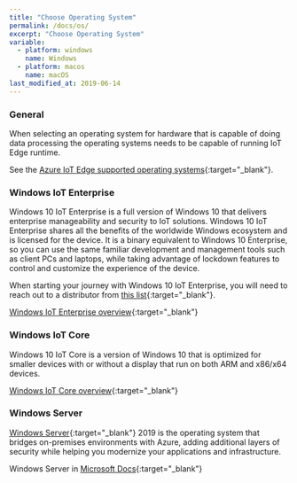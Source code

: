 ```yaml
---
title: "Choose Operating System"
permalink: /docs/os/
excerpt: "Choose Operating System"
variable:
  - platform: windows
    name: Windows
  - platform: macos
    name: macOS
last_modified_at: 2019-06-14
---
```


### General

When selecting an operating system for hardware that is capable of doing data processing the operating systems needs to be capable of running IoT Edge runtime.

See the [Azure IoT Edge supported operating systems](https://docs.microsoft.com/en-us/azure/iot-edge/support){:target="_blank"}. 

### Windows IoT Enterprise

Windows 10 IoT Enterprise is a full version of Windows 10 that delivers enterprise manageability and security to IoT solutions. Windows 10 IoT Enterprise shares all the benefits of the worldwide Windows ecosystem and is licensed for the device. It is a binary equivalent to Windows 10 Enterprise, so you can use the same familiar development and management tools such as client PCs and laptops, while taking advantage of lockdown features to control and customize the experience of the device.

When starting your journey with Windows 10 IoT Enterprise, you will need to reach out to a distributor from [this list](https://query.prod.cms.rt.microsoft.com/cms/api/am/binary/RE37tp1){:target="_blank"}.

[Windows IoT Enterprise overview](https://docs.microsoft.com/en-us/windows/iot-core/windows-iot-enterprise){:target="_blank"}

### Windows IoT Core

Windows 10 IoT Core is a version of Windows 10 that is optimized for smaller devices with or without a display that run on both ARM and x86/x64 devices.

[Windows IoT Core overview](https://docs.microsoft.com/en-us/windows/iot-core/windows-iot-core){:target="_blank"}

### Windows Server

[Windows Server](https://www.microsoft.com/en-us/cloud-platform/windows-server){:target="_blank"} 2019 is the operating system that bridges on-premises environments with Azure, adding additional layers of security while helping you modernize your applications and infrastructure.

Windows Server in [Microsoft Docs](https://docs.microsoft.com/en-us/windows-server/windows-server){:target="_blank"}